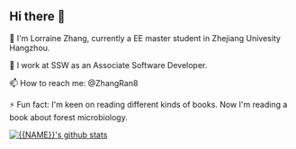 ## Hi there 👋
🌱 I'm Lorraine Zhang, currently a EE master student in Zhejiang Univesity Hangzhou.

🔭 I work at SSW as an Associate Software Developer.

📫 How to reach me: @ZhangRan8

⚡ Fun fact: I'm keen on reading different kinds of books. Now I'm reading a book about forest microbiology.



[![{{NAME}}'s github stats](https://github-readme-stats.vercel.app/api?username={ZhangRan8}&theme=dark)](https://github.com/{ZhangRan8}/github-readme-stats)
